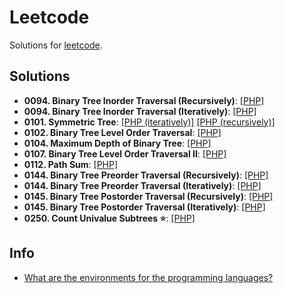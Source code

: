# Leetcode

Solutions for [leetcode](https://leetcode.com/).

## Solutions

- **0094. Binary Tree Inorder Traversal (Recursively)**: [[PHP]](./src/0094_binary_tree_inorder_traversal_recursively.php)
- **0094. Binary Tree Inorder Traversal (Iteratively)**: [[PHP]](./src/0094_binary_tree_inorder_traversal_iteratively.php)
- **0101. Symmetric Tree**: [[PHP (iteratively)]](./src/0101_symmetric_tree_iteratively.php) [[PHP (recursively)]](./src/0101_symmetric_tree_recursively.php)
- **0102. Binary Tree Level Order Traversal**: [[PHP]](./src/0102_binary_tree_level_order_traversal.php)
- **0104. Maximum Depth of Binary Tree**: [[PHP]](./src/0104_maximum_depth_of_binary_tree.php)
- **0107. Binary Tree Level Order Traversal II**: [[PHP]](./src/0107_binary_tree_level_order_traversal_II.php)
- **0112. Path Sum**: [[PHP]](./src/0112_path_sum.php)
- **0144. Binary Tree Preorder Traversal (Recursively)**: [[PHP]](./src/0144_binary_tree_preorder_traversal_recursively.php)
- **0144. Binary Tree Preorder Traversal (Iteratively)**: [[PHP]](./src/0144_binary_tree_preorder_traversal_iteratively.php)
- **0145. Binary Tree Postorder Traversal (Recursively)**: [[PHP]](./src/0145_binary_tree_postorder_traversal_recursively.php)
- **0145. Binary Tree Postorder Traversal (Iteratively)**: [[PHP]](./src/0145_binary_tree_postorder_traversal_iteratively.php)
- **0250. Count Univalue Subtrees :star:**: [[PHP]](./src/0250_count_univalue_subtrees.php)

## Info

- [What are the environments for the programming languages?](https://support.leetcode.com/hc/en-us/articles/360011833974-What-are-the-environments-for-the-programming-languages)
